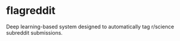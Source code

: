 # flagreddit
Deep learning-based system designed to automatically tag r/science subreddit submissions.
